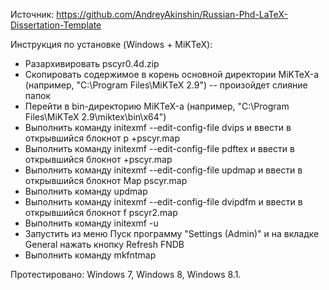 Источник: https://github.com/AndreyAkinshin/Russian-Phd-LaTeX-Dissertation-Template

Инструкция по установке (Windows + MiKTeX):

* Разархивировать pscyr0.4d.zip
* Cкопировать содержимое в корень основной директории MiKTeX-а (например, "C:\Program Files\MiKTeX 2.9\") -- произойдет слияние папок
* Перейти в bin-директорию MiKTeX-а (например, "C:\Program Files\MiKTeX 2.9\miktex\bin\x64\")
* Выполнить команду initexmf --edit-config-file dvips и ввести в открывшийся блокнот p +pscyr.map
* Выполнить команду initexmf --edit-config-file pdftex и ввести в открывшийся блокнот +pscyr.map
* Выполнить команду initexmf --edit-config-file updmap и ввести в открывшийся блокнот Map pscyr.map
* Выполнить команду updmap
* Выполнить команду initexmf --edit-config-file dvipdfm и ввести в открывшийся блокнот f pscyr2.map
* Выполнить команду initexmf -u
* Запустить из меню Пуск программу "Settings (Admin)" и на вкладке General нажать кнопку Refresh FNDB
* Выполнить команду mkfntmap

Протестировано: Windows 7, Windows 8, Windows 8.1.